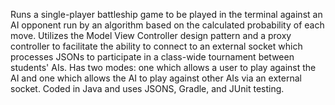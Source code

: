 Runs a single-player battleship game to be played in the terminal against an AI opponent run by an algorithm based on the calculated probability of each move. Utilizes the Model View Controller design pattern and a proxy controller to facilitate the ability to connect to an external socket which processes JSONs to participate in a class-wide tournament between students' AIs. Has two modes: one which allows a user to play against the AI and one which allows the AI to play against other AIs via an external socket. Coded in Java and uses JSONS, Gradle, and JUnit testing.
